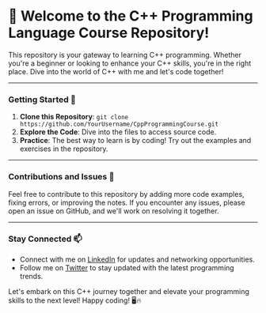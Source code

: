 <!-- Introduction -->
# 🚀 Welcome to the C++ Programming Language Course Repository!

This repository is your gateway to learning C++ programming. Whether you're a beginner or looking to enhance your C++ skills, you're in the right place. Dive into the world of C++ with me and let's code together!

---

### Getting Started 🚀

1. **Clone this Repository**: `git clone https://github.com/YourUsername/CppProgrammingCourse.git` <br>
2. **Explore the Code**: Dive into the files to access source code. <br>
3. **Practice**: The best way to learn is by coding! Try out the examples and exercises in the repository.

---

### Contributions and Issues 🤝

Feel free to contribute to this repository by adding more code examples, fixing errors, or improving the notes. If you encounter any issues, please open an issue on GitHub, and we'll work on resolving it together.

---

### Stay Connected 📫

- Connect with me on [LinkedIn](https://www.linkedin.com/in/mooazam/) for updates and networking opportunities. <br>
- Follow me on [Twitter](https://twitter.com/SMMooazam) to stay updated with the latest programming trends.

Let's embark on this C++ journey together and elevate your programming skills to the next level! Happy coding! 🖥️🔥
